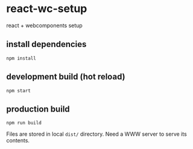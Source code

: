 # react-wc-setup

react + webcomponents setup

## install dependencies

    npm install

## development build (hot reload)

    npm start

## production build

    npm run build

Files are stored in local `dist/` directory. Need a WWW server to serve its contents.
